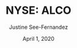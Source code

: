 ---
type: "report"
paper: "ALCO_Justine_See-Fernandez.pdf"
author: "Justine See-Fernandez"
company: "Alico, Inc."
date: "April 1, 2020"
summary: "Alico, Inc. (“Alico” or the “Company”) is one of America’s largest agribusiness leaders, with principal lines of business in citrus production and land and resource management. Alico aims to create shareholder value by maximizing returns of current assets and strategically acquiring new assets to produce high quality agricultural products while employing sustainable environmental leadership.  "
title: "NYSE: ALCO"
---